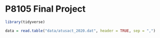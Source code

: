 P8105 Final Project
================

``` r
library(tidyverse)
```

``` r
data = read.table("data/atusact_2020.dat", header = TRUE, sep = ",")
```
